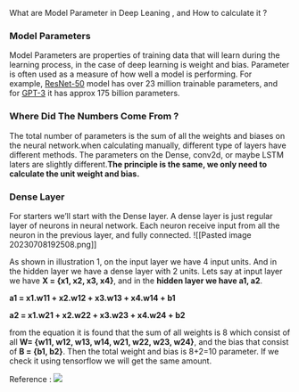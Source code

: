 
What are Model Parameter in Deep Leaning , and How to calculate it ?

### Model Parameters

Model Parameters are properties of training data that will learn during the learning process, in the case of deep learning is weight and bias. Parameter is often used as a measure of how well a model is performing. For example, [ResNet-50](https://arxiv.org/abs/1512.03385) model has over 23 million trainable parameters, and for [GPT-3](https://arxiv.org/abs/2005.14165) it has approx 175 billion parameters.

### Where Did The Numbers Come From ?

The total number of parameters is the sum of all the weights and biases on the neural network.when calculating manually, different type of layers have different methods. The parameters on the Dense, conv2d, or maybe LSTM laters are slightly different.**The principle is the same, we only need to calculate the unit weight and bias.**

### Dense Layer

For starters we’ll start with the Dense layer. A dense layer is just regular layer of neurons in neural network. Each neuron receive input from all the neuron in the previous layer, and fully connected.
![[Pasted image 20230708192508.png]]

As shown in illustration 1, on the input layer we have 4 input units. And in the hidden layer we have a dense layer with 2 units. Lets say at input layer we have **X = {x1, x2, x3, x4}**, and in the **hidden layer we have a1, a2**.

**a1 = x1.w11 + x2.w12 + x3.w13 + x4.w14 + b1**

**a2 = x1.w21 + x2.w22 + x3.w23 + x4.w24 + b2**

from the equation it is found that the sum of all weights is 8 which consist of all **W= {w11, w12, w13, w14, w21, w22, w23, w24}**, and the bias that consist of **B = {b1, b2}**. Then the total weight and bias is 8+2=10 parameter. If we check it using tensorflow we will get the same amount.

Reference : ![](https://medium.com/analytics-vidhya/fastapi-for-serve-simple-deep-learning-models-step-by-step-d054cf240a4c)